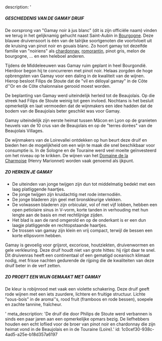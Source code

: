 description: '<h5><strong>GESCHIEDENIS VAN DE GAMAY DRUIF</strong></h5><p>De oorsprong van "Gamay noir à jus blanc" (dit is zijn officiële naam) vinden we terug in het gelijknamig gehucht naast Saint-Aubin in <a href="/nl/region/bourgogne">Bourgogne</a>. Deze blauwe druivensoort is één van de talrijke soortgenoten die voortvloeit uit de kruising van pinot noir en gouais blanc. Zo hoort gamay tot dezelfde familie van "noiriens" als <a href="/nl/grape/chardonnay">chardonnay</a>, <a href="/nl/grape/romorantin">romorantin</a>, pinot gris, melon de bourgogne, ... en een heleboel anderen.</p><p>Tijdens de Middeleeuwen was Gamay ruim geplant in heel Bourgondië. Hierdoor begon hij te concurreren met pinot noir. Helaas zorgden de hoge opbrengsten van Gamay voor een daling in de kwaliteit van de wijnen. Hierop besloot Filips de Stoute dat de "vil en déloyal gamay" in de Côte d''Or en de Côte chalonnaise gerooid moest worden.</p><p>De beplanting van Gamay werd uiteindelijk herleid tot de Beaujolais. Op die streek had Filips de Stoute weinig tot geen invloed. Nochtans is het besluit opmerkelijk en laat vermoeden dat de wijnmakers een idee hadden dat de bodem van de Beaujolais beter geschikt was voor Gamay.</p><p>Gamay uiteindelijk zijn eerste heimat tussen Mâcon en Lyon op de granieten heuvels van de 10 crus van de Beaujolais en op de "terres dorées" van de Beaujolais Villages. </p><p>De wijnmakers van de Loirevallei ontdekken op hun beurt deze druif en bieden hen de mogelijkheid om een wijn te maak die snel beschikbaar voor consumptie is. In de Sologne en de Touraine werd veel moeite geïnvesteerd om het niveau op te krikken. De wijnen van het <a href="/nl/estate/domaine-de-la-charmoise">Domaine de la Charmoise</a>&nbsp;(Henry Marionnet) worden vaak genoemd als ijkpunt.</p><h5><strong>ZO HERKEN JE GAMAY</strong></h5><ul><li>De uiteinden van jonge twijgen zijn dun tot middelmatig bedekt met een laag platliggende haartjes. </li><li>De jonge twijgen zijn kruidachtig met rode internodiën. </li><li>De jonge bladeren zijn geel met bronskleurige vlekken. </li><li>De volwassen bladeren zijn orbiculair, vol of met vijf lobben, hebben een open petiolaire sinus in V-vorm, korte tanden in verhouding met hun lengte aan de basis en met rechtlijnige zijden. </li><li>Het blad is aan de rand omgerold en op de onderkant is er een dun laagje platliggende en rechtopstaande haartjes. </li><li>De trossen van gamay zijn klein en vrij compact, terwijl de bessen een korte ellipsvorm hebben.</li></ul><p>Gamay is gevoelig voor grijsrot, excoriose, houtziekten, druivenwormen en gele verkleuring. Deze druif houdt niet van grote hittes: hij rijpt daar te snel. Dit druivenras heeft een continentaal of een gematigd oceanisch klimaat nodig, met frisse nachten gedurende de rijping die de kwaliteiten van deze druif beter in de verf zetten.</p><h5><strong>ZO PROEFT EEN WIJN GEMAAKT MET GAMAY</strong></h5><p>De kleur is robijnrood met vaak een violette schakering. Deze druif geeft rode wijnen met een iets zuurdere, lichtere en fruitige structuur. Lichte "sous-bois" in de aroma''s, rood fruit (framboos en rode bessen), soepele en zachte tannine, fraîcheur.</p>'
meta_description: 'De druif die door Philips de Stoute werd verbannen is sinds een paar jaren aan een opmerkelijke opmars bezig. De liefhebbers houden een echt loflied voor de broer van pinot noir en chardonnay die zijn heimat vond in de Beaujolais en in de Touraine (Loire).'
id: 1c0cef30-938c-4ad5-a25e-b18d357a6197

